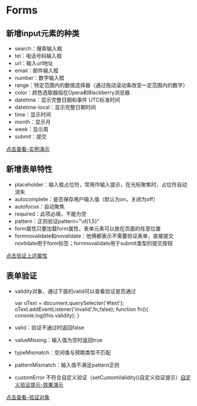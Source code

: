 Forms
=====

## 新增input元素的种类

* search：搜索输入框
* tel：电话号码输入框
* url：输入url地址
* email：邮件输入框
* number：数字输入框
* range：特定范围内的数值选择器（通过拖动滚动条改变一定范围内的数字）
* color：颜色选取器指在Opera和Blackberry浏览器
* datetime：显示完整日期和事件 UTC标准时间
* datetime-local：显示完整日期时间
* time：显示时间
* month：显示月
* week：显示周
* submit：提交

[点击查看-实例演示](https://codepen.io/smileyby/pen/mjdEGJ)

## 新增表单特性

* placeholder：输入框占位符，常用作输入提示，在光标聚焦时，占位符自动消失
* autocomplete：是否保存用户输入值（默认为on，关闭为off）
* autofocus：自动聚焦
* required：此项必填，不能为空
* pattern：正则验证pattern="\d{1,5}"
* form属性只要加载form属性，表单元素可以放在页面的任意位置
* formnovalidate和novalidate：他俩都表示不需要验证表单，直接提交novlidate用于form标签；formnovalidate用于submit类型的提交按钮

[点击验证上述属性](https://codepen.io/smileyby/pen/zLYKGb)

## 表单验证

* validity对象，通过下面的valid可以查看验证是否通过

	var oText = document.querySelecter('#text');
	oText.addEventListener('invalid',fn,false);
	function fn(){
		console.log(this.validity);
	}

* valid：验证不通过时返回false
* valueMissing：输入值为空时返回true
* typeMismatch：空间值与预期类型不匹配
* patternMismatch：输入值不满足pattern正则
* customError 不符合自定义验证（setCustomValidity()自定义验证提示）[自定义验证提示-效果演示](https://codepen.io/smileyby/pen/NBWbKe)

[点击查看-验证对象](https://codepen.io/smileyby/pen/bjGwYv)